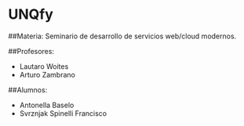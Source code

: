 # UNQfy
##Materia: 
Seminario de desarrollo de servicios web/cloud modernos. 

##Profesores:

- Lautaro Woites 
- Arturo Zambrano

##Alumnos: 
- Antonella Baselo
- Svrznjak Spinelli Francisco
